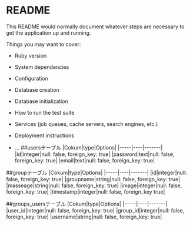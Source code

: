 # README

This README would normally document whatever steps are necessary to get the
application up and running.

Things you may want to cover:

* Ruby version

* System dependencies

* Configuration

* Database creation

* Database initialization

* How to run the test suite

* Services (job queues, cache servers, search engines, etc.)

* Deployment instructions

* ...
##usersテーブル
|Cokum|type|Options|
|-----|----|-------|
|id|integer|null: false, foreign_key: true|
|password|text|null: false, foreign_key: true|
|email|text|null: false, foreign_key: true|

##groupテーブル
|Cokum|type|Options|
|-----|----|-------|
|id|integer|null: false, foreign_key: true|
|groupname|string|null: false, foreign_key: true|
|masseage|string|null: false, foreign_key: true|
|image|integer|null: false, foreign_key: true|
|timestamp|integer|null: false, foreign_key true|

##groups_usersテーブル
|Cokum|type|Options|
|-----|----|-------|
|user_id|integer|null: false, foreign_key: true|
|group_id|integer|null: false, foreign_key: true|
|username|string|null: false, foreign_key: true|